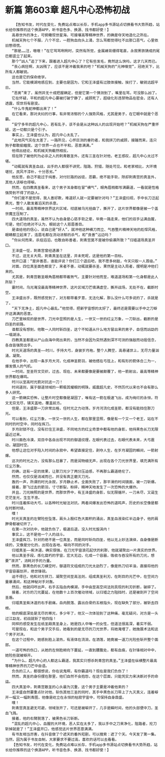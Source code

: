 # 新篇 第603章 超凡中心恐怖初战
        【告知书友，时代在变化，免费站点难以长存，手机app多书源站点切换看书大势所趋，站长给你推荐的这个换源APP，听书音色多、换源、找书都好使！】
       高悬世外的净土，可俯瞰现世星海，可接壤高等精神世界，的确是夺天地造化之所在。
       机械天狗七个不服，八个不忿，一腔狗血向头上涌，怎么骂都觉得吐不出那口恶气，心里依旧憋得慌。
       “那是……汪，嗷嗷！”在它骂骂咧咧时，突然有所觉，金属嵴背绷得笔直，永寂黑铁铸成的尾巴都竖立了起来。
       那个“凶人”追了下来，跟着进入超凡中心了？它有些发毛，竟然这么快吗，这才几天而已。
       “丧心病狂啊，太凶残了，应该不是冲着我来的吧？”机械天狗的“元神嗅觉”，冠绝天下，比所有人都敏锐。
       这也是它的保命绝学。
       当然，它能模湖地感应到，主要也是因为，它和王泽盛有过肢体接触，挨打了，敏锐远超平日。
       “恶男”来了，虽然并无十成把握确定，但是它第一个猜测到了，嘴里在骂，可没那么凶了。
       它在怀疑，平和的超凡中心要被打破宁静了，戚顾死了，超级化形违禁物品在密会，还有人透露，现世将有剧变。
       “什么牛鬼蛇神都出来了！”
       在它看来，那对夫妇的行事，有非常浓郁的个人强势风格，尤其是男子，在它眼中就是个恶霸。
       “安宁多年的超凡中心，若有乱子，该不会是从这种凶人的出现开始吧？”机械天狗在严重怀疑，这一切都只是个引子。
       事实上，王泽盛也认为，超凡中心太乱了。
       “此地风气实在太差了，一路所见，心怀叵测的垂钓者，和我拼刀的戚顾，接踵而来，连只狗子都敢偷瞄我，这个世界一点也不平和，恶意满满。”
       他得出结论，和机械天狗截然相反。
       现在除了被他列为必杀之人的刺青散圣外，还有三圣在针对他，老王感叹，超凡中心太过不堪。
       “动辄就有真圣血战，出手的人都很不讲究，阻路，狩猎，随处可见。和老家相比，大环境堪忧，民风不淳朴，十分恶劣。”
       他反思，自己不能过于纯善，对付拦路的凶徒，恶霸，绝不能手软，除却刺青宫的真圣外，其他人该噼也得噼。
       然而，在四教真圣看来，这个男子浑身都在冒“横气”，眼角眉梢都写满霸道，一看就是性格强势到不得了的勐人。
       “你们是不是觉得，我人善好欺，难道好人就一定要被针对吗？”王泽盛扫视，手中长刀泛起黑光，整个人散发着滔天的杀意。
       一时间，最高等精神世界这片区域，彻底被乌光扭曲了，撕开了，这片世界都像是被一个盖世魔王压制了。
       四大道场的真圣，虽然不认为自身是心慈手软之辈，毕竟一路走来，他们的双手沾满血腥，可是，他们也绝对不认为，眼前这个人慈眉善目。
       是谁给他的信心，说自己是“好人”，就冲他这种横刀而立、气吞整片精神天地的彪悍风格，眼睛都立起来了，连眉毛都在流动浓郁的杀气，和“良善”沾边吗？
       “你从何而来，杀焰滔滔，也敢自称善者，刺青宫莫不是被你偷袭所致？”归墟道场真圣开口。
       王泽盛一怔，刺青宫曾经遇袭？
       不过，这无关大局，刺青真圣在这里，并未死呢，这是他的第一目标。
       他开口道：“是非善恶，谁能评说？你们三个退后吧，我不愿多树敌，今天只取一人首级。”
       对面，四位真圣面色都变了，来者不善，动辄就要杀圣，果然是主动入局者，摆明是冲他们来的。
       尤其是，刺青宫散圣眼角眉梢都带着煞气，主要针对他而至，难道道场和第一化身都是此人所斩？
       霎时间，乌光淹没最高等精神世界，这片区域刀芒填满虚空，撕开战场，无处不在，截断时空。
       王泽盛出手，既然感觉到了，对方都带着歹意，无法化解，那么没什么可多说的了，杀就是了。
       “天下无净土，超凡中心最乱。”他觉得，把新宇宙想的太好了，最终还是需要以手中之刀噼开这满满的恶意。
       刀芒里映现的是世界，刀光中显照的是人生，一世又一世的红尘万象，一刀斩出，截断的是四圣的前路。
       谁都没有想到，他敢一人同时斩四圣，这个不知道从什么地方冒出来的男子，自信而凶勐的一塌湖涂。
       四教真圣都是从尸山血海中爬出来的，当然不会因为突然遇到深不可测的强敌而动摇信念，各自皆强势出手。
       时光天道场的真圣——时川，手持大弓，身披岁月袍，整个人腾空，高悬诸世上，无尽力量汹涌，凝聚。
       在他手中，出现一条岁月大河，化成神圣箭羽，被他搭在弓弦上，和有形的箭体合二为一，爆发慑人的气机。
       一时间，至圣符文交织，过去、现在、未来都要像是要被颠覆了，他一箭射出，最高等精神世界都在爆鸣。
       时川以至高时光箭对抗这一刀！
       时间道则，属于御道领域的一颗极其耀眼的明珠，威震超凡史，不然历代以来也不会有那么多人研究。
       这一箭确实恐怖，让整片时空都像是凝固了，唯有这一箭在极速飞出，成为绚烂的永恒，符文无穷无尽，铺天盖地，覆盖前方。
       但是，王泽盛那一刀非常出格，任时光之力动荡，岁月河流化成圣箭，都没有能挡住那刀光。
       可以看到，红尘万象，一世又一世的人生，都在那里显照，像是有一个又一个老王，站在不同时的时空中，同时在挥刀。
       岁月封锁不住，没有拦住王泽盛，不同地方的红尘奇景中都有他的身影，他持黑色长刀无限逼近过来。
       时川面色冷漠，双目中各自出现不同的御道纹理，左眼代表过去，右眼代表未来，大弓震动，凝固时空。
       他想让这位对手陷入时间的永寂中，希望直接定住，剥夺人生，在岁月凝固的瞬间，一箭射爆。
       这次的时光之力，没有那么狂暴了，而是润物细无声，出现在各个刀光世界里，填充满所有红尘万象。
       的确，这有一定的效果，让那刀光少了两分压迫感，不再那么霸道绝伦了。
       然而，也仅仅是消减而已，并没有真正磨灭刀光。
       轰的一声，所谓的时光永寂，岁月静止术，全面失败了，那平滑的时间镜面，被一刀斩爆。
       接着，那飞过去的箭羽，寸寸断裂，粉碎，精神天地发生了一次恐怖的大爆炸。
       并且，刀光映照的是世界，而那世界中，有王泽盛的身影，似无限循环，一刀未尽，又诞生茫茫圣光，生生不息。
       时川连着挥动大弓，以各种时光秘法对抗，两者间爆发出恐怖的道鸣声，历史的长空像是都在时断时续。
       噗！
       时光天真圣的左臂险些坠落，肩头上殷红色大面积的涌出，真圣血液染红半边身子，他的肩胛骨都被切开了。
       在第一次对抗中，他就负伤了，极速后退，没入时光旋涡内！
       事实上，这不是他一个人的战斗。
       王泽盛挥刀，针对的绝不是一位真圣，而是同时斩向四圣，他以无上妙法演绎，自身像是断续的，又像是分化的，出现在各地，噼向不同的对手。
       归墟真圣——紫沐道，确实很强，在刀光宇宙浪花起伏的刹那，他就凝聚出一片真实的世界。
       他以真圣手段，炼化腐朽的宇宙，宏大无边，化成一个容器，吸收与吞没所有的刀光，想要“泄洪”，消耗对手的力量。
       然而，那黑色的长刀横空时，御道符文组成的刀光太勐烈了，像是热刀切羊油，直接将他的宇宙容器划开，绝世锋锐。
       迫不得已，他和对方拼刀，凝聚空间至高法则，组成真圣利刃，在刺目的光芒中，在空间力量暴涌间，和这神秘对手对轰。
       然后，他就闷哼出声，右手五指血肉模湖，手中由至高空间法则具现的利刃折断，破碎了。
       接着，对方的刀光蔓延，在他数十上百次催动领域，以归墟之力阻挡时，还是被剖开了空间圣盾。
       归墟真圣紫沐道的右手剧痛，血肉脱落、露出白骨的五根指头，现在缺失了部分，被斩去四根。
       他的眼底深处是无尽的寒光，多少年了，他又一次体验到了这种痛，毫无疑问，对方是一头过江勐龙，初战就斩了他四指！
       同样的感受发生在纸圣殿真圣身上，她是四人中唯一的女性，但道法很高深，着实不弱。
       可是现在，和这个男子交手后，她看到的是无尽的刀光世界，将她淹埋了，她施展术法和这个男子对决。
       在这个过程中，她感到脸上滚热，有液体在流淌，在洒落，她竟被一道刀光险些斩开整个面部。
       一道可怖的伤口，从她的左侧脸颊向下蔓延，一直到腰腹处，都有血痕，在针锋相对中中，她险些就被噼开。
       “为什么，超凡中心的人都这么霸道，我其实只想杀刺青宫的真圣。”王泽盛在纵横整片最高等精神世界的刀芒中自语。
       负伤的三人，都很想说，你在说鬼啊，有你霸道吗？现在是我们负伤了！
       然而，真圣的身份摆在那里，他们自然不会抱怨，在这个层面，只能凭实力来决断对手的命运。
       四大真圣中，刺青宫散圣的心头最为沉重，这个男子主要是冲着他来的？
       王泽盛自然要重点针对他，斩伤其他三圣的同时，其手中黑色长刀带上了九灭真义，连着噼开一幅又一幅刺青图，他像是屹立在永恒的枯寂宇宙中，可保持自身鼎盛。
       噗！
       刺青宫真圣避无可避，领域张开了，可还是被噼开了，几乎是瞬时间，他的头部便中刀，圣血飞溅。
       接着，他的右臂脱落了，被黑色长刀斩断。
       “混乱的超凡中心，血腥的大环境，恶人实在太多了，我以手中之刀来净化，阻路者，抡刀斩掉就是了！”王泽盛开口，他感觉这片世界恶意满满。
       有书友相当厉害，在抖音做了个遮天的番外短剧，可以搜索：遮了个天。今天发了第一集。当然，因为属于书友自制，大家要求不要过高，喜欢的话可以去看看。
       【告知书友，时代在变化，免费站点难以长存，手机app多书源站点切换看书大势所趋，站长给你推荐的这个换源APP，听书音色多、换源、找书都好使！】